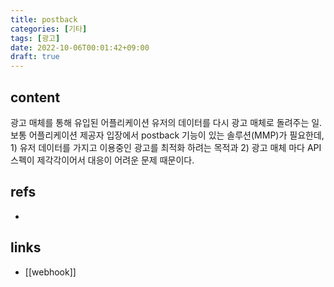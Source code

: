 ```yaml
---
title: postback
categories: [기타]
tags: [광고]
date: 2022-10-06T00:01:42+09:00
draft: true
---
```


## content
광고 매체를 통해 유입된 어플리케이션 유저의 데이터를 다시 광고 매체로 돌려주는 일. 보통 어플리케이션 제공자 입장에서 postback 기능이 있는 솔루션(MMP)가 필요한데, 1) 유저 데이터를 가지고 이용중인 광고를 최적화 하려는 목적과 2) 광고 매체 마다 API 스펙이 제각각이어서 대응이 어려운 문제 때문이다.


## refs
- 


## links
- [[webhook]]
